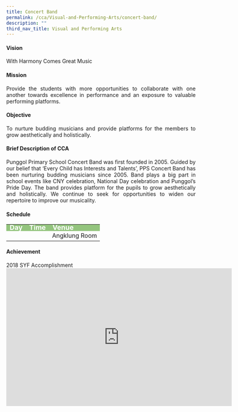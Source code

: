 ```yaml
---
title: Concert Band
permalink: /cca/Visual-and-Performing-Arts/concert-band/
description: ""
third_nav_title: Visual and Performing Arts
---
```

<h4>Vision</h4>
<p style="text-align:justify">With Harmony Comes Great Music</p>

<h4>Mission</h4>
<p style="text-align:justify">Provide the students with more opportunities to collaborate with one another towards excellence in performance and an exposure to valuable performing platforms.</p>

<h4>Objective</h4>
<p style="text-align:justify">To nurture budding musicians and provide platforms for the members to grow aesthetically and holistically.</p>

<h4>Brief Description of CCA</h4>
<p style="text-align:justify">Punggol Primary School Concert Band was first founded in 2005. Guided by our belief that ‘Every Child has Interests and Talents’, PPS Concert Band has been nurturing budding musicians since 2005. Band plays a big part in school events like CNY celebration, National Day celebration and Punggol’s Pride Day. The band provides platform for the pupils to grow aesthetically and holistically. We continue to seek for opportunities to widen our repertoire to improve our musicality.</p>

<h4>Schedule</h4>
<p>
	<table>
		<tbody>
			<tr style="line-height:10px; background-color:rgb(147,196,125); font-weight: bold; font-size:18px; color:white"><td>Day</td><td>Time</td><td>Venue</td></tr>
			<tr><td></td><td></td><td>Angklung Room</td></tr>
			<tr></tr>
		</tbody>
		</table>

<h4>Achievement</h4>
2018 SYF Accomplishment

<center><iframe allowfullscreen="true" height="366" width="600" frameborder="0" src="https://docs.google.com/presentation/d/e/2PACX-1vRozU4e1NRmpXQPFjXDhOeuY0XFlCjghb21jlc0JtEv0PBj_FYtlR-xpMG8A2UIzk6Y0y31_kZZEuGt/embed?start=false&amp;loop=false&amp;delayms=3000"></iframe></center>